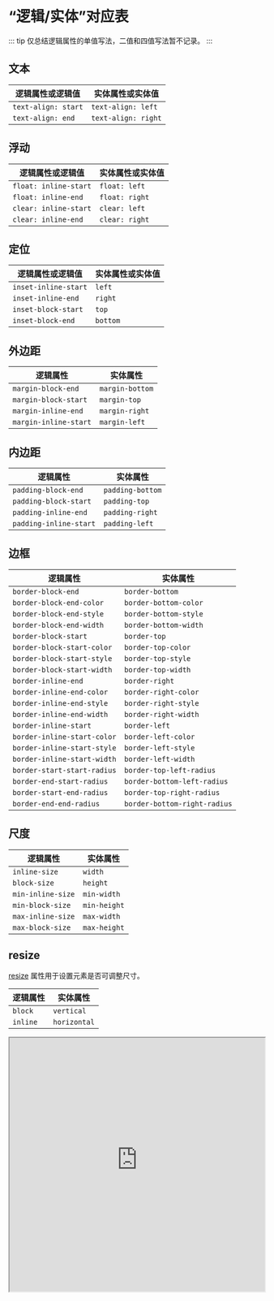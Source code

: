 
# “逻辑/实体”对应表

::: tip
仅总结逻辑属性的单值写法，二值和四值写法暂不记录。
:::

## 文本

| 逻辑属性或逻辑值    | 实体属性或实体值    |
| ------------------- | ------------------- |
| `text-align: start` | `text-align: left`  |
| `text-align: end`   | `text-align: right` |

## 浮动

| 逻辑属性或逻辑值      | 实体属性或实体值 |
| --------------------- | ---------------- |
| `float: inline-start` | `float: left`    |
| `float: inline-end`   | `float: right`   |
| `clear: inline-start` | `clear: left`    |
| `clear: inline-end`   | `clear: right`   |

## 定位

| 逻辑属性或逻辑值     | 实体属性或实体值 |
| -------------------- | ---------------- |
| `inset-inline-start` | `left`           |
| `inset-inline-end`   | `right`          |
| `inset-block-start`  | `top`            |
| `inset-block-end`    | `bottom`         |

## 外边距

| 逻辑属性              | 实体属性        |
| --------------------- | --------------- |
| `margin-block-end`    | `margin-bottom` |
| `margin-block-start`  | `margin-top`    |
| `margin-inline-end`   | `margin-right`  |
| `margin-inline-start` | `margin-left`   |

## 内边距

| 逻辑属性               | 实体属性         |
| ---------------------- | ---------------- |
| `padding-block-end`    | `padding-bottom` |
| `padding-block-start`  | `padding-top`    |
| `padding-inline-end`   | `padding-right`  |
| `padding-inline-start` | `padding-left`   |

## 边框

| 逻辑属性                    | 实体属性                     |
| --------------------------- | ---------------------------- |
| `border-block-end`          | `border-bottom`              |
| `border-block-end-color`    | `border-bottom-color`        |
| `border-block-end-style`    | `border-bottom-style`        |
| `border-block-end-width`    | `border-bottom-width`        |
| `border-block-start`        | `border-top`                 |
| `border-block-start-color`  | `border-top-color`           |
| `border-block-start-style`  | `border-top-style`           |
| `border-block-start-width`  | `border-top-width`           |
| `border-inline-end`         | `border-right`               |
| `border-inline-end-color`   | `border-right-color`         |
| `border-inline-end-style`   | `border-right-style`         |
| `border-inline-end-width`   | `border-right-width`         |
| `border-inline-start`       | `border-left`                |
| `border-inline-start-color` | `border-left-color`          |
| `border-inline-start-style` | `border-left-style`          |
| `border-inline-start-width` | `border-left-width`          |
| `border-start-start-radius` | `border-top-left-radius`     |
| `border-end-start-radius`   | `border-bottom-left-radius`  |
| `border-start-end-radius`   | `border-top-right-radius`    |
| `border-end-end-radius`     | `border-bottom-right-radius` |

## 尺度

| 逻辑属性          | 实体属性     |
| ----------------- | ------------ |
| `inline-size`     | `width`      |
| `block-size`      | `height`     |
| `min-inline-size` | `min-width`  |
| `min-block-size`  | `min-height` |
| `max-inline-size` | `max-width`  |
| `max-block-size`  | `max-height` |

## resize

[resize](https://developer.mozilla.org/en-US/docs/Web/CSS/resize) 属性用于设置元素是否可调整尺寸。

| 逻辑属性 | 实体属性     |
| -------- | ------------ |
| `block`  | `vertical`   |
| `inline` | `horizontal` |

<iframe width="100%" height="500" src="https://interactive-examples.mdn.mozilla.net/pages/css/resize.html" loading="lazy"></iframe>
